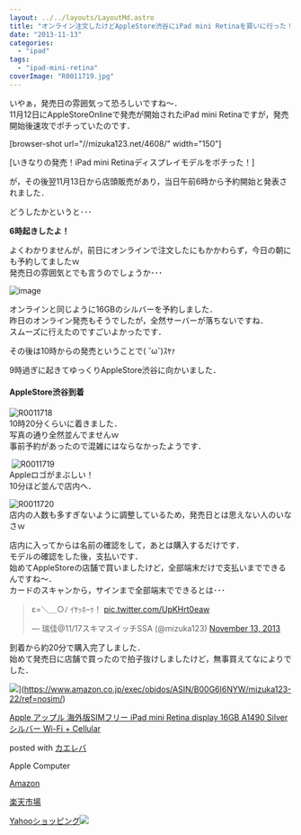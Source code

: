 ```yaml
---
layout: ../../layouts/LayoutMd.astro
title: "オンライン注文したけどAppleStore渋谷にiPad mini Retinaを買いに行った！"
date: "2013-11-13"
categories: 
  - "ipad"
tags: 
  - "ipad-mini-retina"
coverImage: "R0011719.jpg"
---
```


いやぁ，発売日の雰囲気って恐ろしいですね～．  
11月12日にAppleStoreOnlineで発売が開始されたiPad mini Retinaですが，発売開始後速攻でポチっていたのです．

\[browser-shot url="//mizuka123.net/4608/" width="150"\]

[いきなりの発売！iPad mini Retinaディスプレイモデルをポチった！]

が，その後翌11月13日から店頭販売があり，当日午前6時から予約開始と発表されました．

どうしたかというと･･･

**6時起きしたよ！**

よくわかりませんが，前日にオンラインで注文したにもかかわらず，今日の朝にも予約してましたｗ  
発売日の雰囲気とでも言うのでしょうか･･･

![image](/archive/images/image10.png "image")

オンラインと同じように16GBのシルバーを予約しました．  
昨日のオンライン発売もそうでしたが，全然サーバーが落ちないですね．  
スムーズに行えたのですごいよかったです．

その後は10時からの発売ということで( ˘ω˘)ｽﾔｧ

9時過ぎに起きてゆっくりAppleStore渋谷に向かいました．

#### AppleStore渋谷到着

![R0011718](/archive/images/R0011718.jpg "R0011718")  
10時20分くらいに着きました．  
写真の通り全然並んでませんｗ  
事前予約があったので混雑にはならなかったようです．

 ![R0011719](/archive/images/R0011719.jpg "R0011719")  
Appleロゴがまぶしい！  
10分ほど並んで店内へ．

![R0011720](/archive/images/R0011720.jpg "R0011720")  
店内の人数も多すぎないように調整しているため，発売日とは思えない人のいなさｗ

店内に入ってからは名前の確認をして，あとは購入するだけです．  
モデルの確認をした後，支払いです．  
始めてAppleStoreの店舗で買いましたけど，全部端末だけで支払いまでできるんですね～．  
カードのスキャンから，サインまで全部端末でできるとは･･･

<blockquote class="twitter-tweet"><p>ε=＼＿○ﾉ ｲﾔｯﾎｰｩ！ <a href="http://t.co/UpKHrt0eaw">pic.twitter.com/UpKHrt0eaw</a></p><p>— 瑞佳@11/17スキマスイッチSSA (@mizuka123) <a href="https://twitter.com/mizuka123/statuses/400438226764042240">November 13, 2013</a></p></blockquote>
<script charset="utf-8" type="text/javascript" src="//platform.twitter.com/widgets.js" async></script>

到着から約20分で購入完了しました．  
始めて発売日に店舗で買ったので拍子抜けしましたけど，無事買えてなによりでした．

![](/archive/images/51X7UWYmLQL._SL160_.jpg)](https://www.amazon.co.jp/exec/obidos/ASIN/B00G6I6NYW/mizuka123-22/ref=nosim/)

[Apple アップル 海外版SIMフリー iPad mini Retina display 16GB A1490 Silver シルバー Wi-Fi + Cellular](https://www.amazon.co.jp/exec/obidos/ASIN/B00G6I6NYW/mizuka123-22/ref=nosim/)

posted with [カエレバ](http://kaereba.com)

Apple Computer

[Amazon](http://www.amazon.co.jp/gp/search?keywords=A1490&__mk_ja_JP=%83J%83%5E%83J%83i&tag=mizuka123-22 "アマゾン")

[楽天市場](http://hb.afl.rakuten.co.jp/hgc/032b53ee.4b34c5ee.0f4a541e.f440145e/?pc=http%3A%2F%2Fsearch.rakuten.co.jp%2Fsearch%2Fmall%2FA1490%2F-%2Ff.1-p.1-s.1-sf.0-st.A-v.2%3Fx%3D0%26scid%3Daf_ich_link_urltxt%26m%3Dhttp%3A%2F%2Fm.rakuten.co.jp%2F "楽天市場")

[Yahooショッピング![](//ad.jp.ap.valuecommerce.com/servlet/gifbanner?sid=3066752&pid=881990642)](//ck.jp.ap.valuecommerce.com/servlet/referral?sid=3066752&pid=881990642&vc_url=http%3A%2F%2Fshopping.search.yahoo.co.jp%2Fsearch%3FuIv%3Don%26ei%3DUTF-8%26tab_ex%3Dcommerce%26slider%3D0%26va%3DA1490 "Yahooショッピング")
